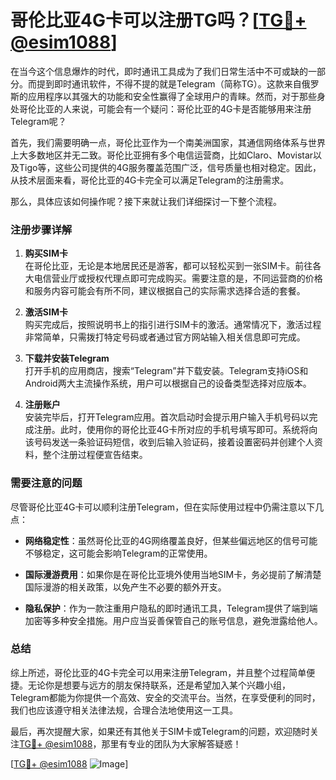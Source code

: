 # 哥伦比亚4G卡可以注册TG吗？[[TG💪+ @esim1088](https://t.me/s/esim1088)]

在当今这个信息爆炸的时代，即时通讯工具成为了我们日常生活中不可或缺的一部分。而提到即时通讯软件，不得不提的就是Telegram（简称TG）。这款来自俄罗斯的应用程序以其强大的功能和安全性赢得了全球用户的青睐。然而，对于那些身处哥伦比亚的人来说，可能会有一个疑问：哥伦比亚的4G卡是否能够用来注册Telegram呢？

首先，我们需要明确一点，哥伦比亚作为一个南美洲国家，其通信网络体系与世界上大多数地区并无二致。哥伦比亚拥有多个电信运营商，比如Claro、Movistar以及Tigo等，这些公司提供的4G服务覆盖范围广泛，信号质量也相对稳定。因此，从技术层面来看，哥伦比亚的4G卡完全可以满足Telegram的注册需求。

那么，具体应该如何操作呢？接下来就让我们详细探讨一下整个流程。

### 注册步骤详解

1. **购买SIM卡**  
   在哥伦比亚，无论是本地居民还是游客，都可以轻松买到一张SIM卡。前往各大电信营业厅或授权代理点即可完成购买。需要注意的是，不同运营商的价格和服务内容可能会有所不同，建议根据自己的实际需求选择合适的套餐。

2. **激活SIM卡**  
   购买完成后，按照说明书上的指引进行SIM卡的激活。通常情况下，激活过程非常简单，只需拨打特定号码或者通过官方网站输入相关信息即可完成。

3. **下载并安装Telegram**  
   打开手机的应用商店，搜索“Telegram”并下载安装。Telegram支持iOS和Android两大主流操作系统，用户可以根据自己的设备类型选择对应版本。

4. **注册账户**  
   安装完毕后，打开Telegram应用。首次启动时会提示用户输入手机号码以完成注册。此时，使用你的哥伦比亚4G卡所对应的手机号填写即可。系统将向该号码发送一条验证码短信，收到后输入验证码，接着设置密码并创建个人资料，整个注册过程便宣告结束。

### 需要注意的问题

尽管哥伦比亚4G卡可以顺利注册Telegram，但在实际使用过程中仍需注意以下几点：

- **网络稳定性**：虽然哥伦比亚的4G网络覆盖良好，但某些偏远地区的信号可能不够稳定，这可能会影响Telegram的正常使用。
  
- **国际漫游费用**：如果你是在哥伦比亚境外使用当地SIM卡，务必提前了解清楚国际漫游的相关政策，以免产生不必要的额外开支。

- **隐私保护**：作为一款注重用户隐私的即时通讯工具，Telegram提供了端到端加密等多种安全措施。用户应当妥善保管自己的账号信息，避免泄露给他人。

### 总结

综上所述，哥伦比亚的4G卡完全可以用来注册Telegram，并且整个过程简单便捷。无论你是想要与远方的朋友保持联系，还是希望加入某个兴趣小组，Telegram都能为你提供一个高效、安全的交流平台。当然，在享受便利的同时，我们也应该遵守相关法律法规，合理合法地使用这一工具。

最后，再次提醒大家，如果还有其他关于SIM卡或Telegram的问题，欢迎随时关注[TG💪+ @esim1088](https://t.me/s/esim1088)，那里有专业的团队为大家解答疑惑！

[[TG💪+ @esim1088](https://t.me/s/esim1088) ![Image](https://i.postimg.cc/4NQfJmqS/Snipaste-2025-05-13-00-14-12.png)]